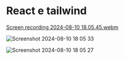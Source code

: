 # React e tailwind

[Screen recording 2024-08-10 18.05.45.webm](https://github.com/user-attachments/assets/d2c611c0-b7dc-4417-8c05-e5fb15747612)

![Screenshot 2024-08-10 18 05 33](https://github.com/user-attachments/assets/bf4c6b4a-1846-422b-b85f-9ae1e1478989)

![Screenshot 2024-08-10 18 05 27](https://github.com/user-attachments/assets/5c0f71c6-3b18-4084-ac9b-e248bd0e202b)
